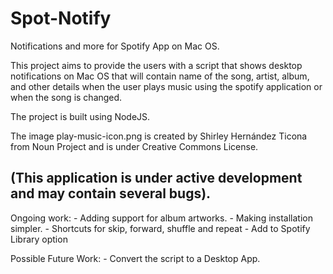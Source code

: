# Spot-Notify
Notifications and more for Spotify App on Mac OS.

This project aims to provide the users with a script that shows desktop notifications on Mac OS that will contain name of the song, artist, album, and other details when the user plays music using the spotify application or when the song is changed.

The project is built using NodeJS.

The image play-music-icon.png is created by Shirley Hernández Ticona from Noun Project and is under Creative Commons License.

## (This application is under active development and may contain several bugs).


Ongoing work: 
	- Adding support for album artworks.
	- Making installation simpler.
	- Shortcuts for skip, forward, shuffle and repeat
	- Add to Spotify Library option

Possible Future Work:
	- Convert the script to a Desktop App.